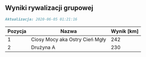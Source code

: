 ## Wyniki rywalizacji grupowej

```markdown
Aktualizacja: 2020-06-05 01:21:16
```

Pozycja | Nazwa | Wynik [km] |
------------ | -------------  | -------------
 1 |Ciosy Mocy aka Ostry Cień Mgły | 242 
 2 |Drużyna A | 230